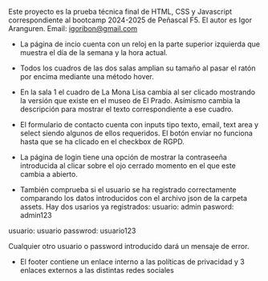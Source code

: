 Este proyecto es la prueba técnica final de HTML, CSS y Javascript correspondiente al bootcamp 2024-2025 de Peñascal F5.
El autor es Igor Aranguren. Email: igoribon@gmail.com

* La página de incio cuenta con un reloj en la parte superior izquierda que muestra el día de la semana y la hora actual.

* Todos los cuadros de las dos salas amplian su tamaño al pasar el ratón por encima mediante una método hover.

* En la sala 1 el cuadro de La Mona Lisa cambia al ser clicado mostrando la versión que existe en el museo de El Prado. Asímismo cambia la descripción para mostrar el texto correspondiente a ese cuadro.

* El formulario de contacto cuenta con inputs tipo texto, email, text area y select siendo algunos de ellos requeridos. El botón enviar no funciona hasta que se ha clicado en el checkbox de RGPD.

* La página de login tiene una opción de mostrar la contraseeña introducida al clicar sobre el ojo cerrado momento en el que este cambia a abierto.

* También comprueba si el usuario se ha registrado correctamente comparando los datos introducidos con el archivo json de la carpeta assets. Hay dos usarios ya registrados:
usuario: admin
pasword: admin123

usuario: usuario
passwrod: usuario123

Cualquier otro usuario o password introducido dará un mensaje de error.


* El footer contiene un enlace interno a las políticas de privacidad y 3 enlaces externos a las distintas redes sociales